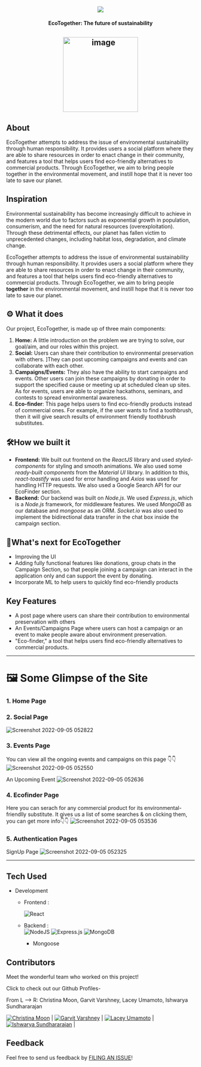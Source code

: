 <h1 align="center">
 <img src="https://user-images.githubusercontent.com/43914131/188337764-a697546e-3ea8-4d90-960c-636fe554cfe5.png">
</h1>
<h4 align="center">EcoTogether: The future of sustainability</h4>
<h2 align="center">
 <a href="/" target="_blank">
 <img align="center" width="200" alt="image" src="https://user-images.githubusercontent.com/43914131/188337832-050e0517-32bb-4ac6-ac69-202c488285da.png">
 </a>
</h2>
</div>


## About

EcoTogether attempts to address the issue of environmental sustainability through human responsibility. It provides users a social platform where they are able to share resources in order to enact change in their community, and features a tool that helps users find eco-friendly alternatives to commercial products. Through EcoTogether, we aim to bring people together in the environmental movement, and instill hope that it is never too late to save our planet.

## Inspiration
Environmental sustainability has become increasingly difficult to achieve in the modern world due to factors such as exponential growth in population, consumerism, and the need for natural resources (overexploitation). Through these detrimental effects, our planet has fallen victim to unprecedented changes, including habitat loss, degradation, and climate change. 

EcoTogether attempts to address the issue of environmental sustainability through human responsibility. It provides users a social platform where they are able to share resources in order to enact change in their community, and features a tool that helps users find eco-friendly alternatives to commercial products. Through EcoTogether, we aim to bring people **together** in the environmental movement, and instill hope that it is never too late to save our planet.

## ⚙ What it does
Our project, EcoTogether, is made up of three main components:
1. **Home:** A little introduction on the problem we are trying to solve, our goal/aim, and our roles within this project. 
2. **Social:** Users can share their contribution to environmental preservation with others. ]They can post upcoming campaigns and events and can collaborate with each other.
3. **Campaigns/Events:**  They also have the ability to start campaigns and events. Other users can join these campaigns by donating in order to support the specified cause or meeting up at scheduled clean up sites. As for events, users are able to organize hackathons, seminars, and contests to spread environmental awareness. 
4. **Eco-finder**: This page helps users to find eco-friendly products instead of commercial ones. For example, if the user wants to find a toothbrush, then it will give search results of environment friendly toothbrush substitutes. 

## 🛠How we built it
- **Frontend:** We built out frontend on the _ReactJS_ library and used _styled-components_ for styling and smooth animations. We also used some _ready-built components_ from the _Material UI_ library. In addition to this, _react-toastify_ was used for error handling and _Axios_ was used for handling HTTP requests. We also used a Google Search API for our EcoFinder section.
- **Backend:** Our backend was built on _Node.js_. We used _Express.js_, which is a _Node.js_ framework, for middleware features. We used _MongoDB_ as our database and _mongoose_ as an ORM. _Socket.io_ was also used to implement the bidirectional data transfer in the chat box inside the campaign section. 

## 🚀What's next for EcoTogether
- Improving the UI
- Adding fully functional features like donations, group chats in the Campaign Section, so that people joining a campaign can interact in the application only and can support the event by donating.
- Incorporate ML to help users to quickly find eco-friendly products

## Key Features

- A post page where users can share their contribution to environmental preservation with others
- An Events/Campaigns Page where users can host a campaign or an event to make people aware about environment preservation.
- "Eco-finder," a tool that helps users find eco-friendly alternatives to commercial products.

---

# 🖼️ Some Glimpse of the Site

### 1. Home Page


### 2. Social Page
![Screenshot 2022-09-05 052822](https://user-images.githubusercontent.com/89806031/188338548-8ba54340-3b58-41c9-bd1f-99f4447a0881.png)


### 3. Events Page

You can view all the ongoing events and campaigns on this page 👇👇
![Screenshot 2022-09-05 052550](https://user-images.githubusercontent.com/89806031/188338479-17c35079-7c95-44c5-88b8-f324627d6dd2.png)

An Upcoming Event 
![Screenshot 2022-09-05 052636](https://user-images.githubusercontent.com/89806031/188338491-d2c67d12-9b7c-4d09-a4da-642af90f5193.png)


### 4. Ecofinder Page

Here you can serach for any commercial product for its environmental-friendlly substitute. It gives us a list of some searches & on clicking them, you can get more info👇👇
![Screenshot 2022-09-05 053536](https://user-images.githubusercontent.com/89806031/188338822-4d7610be-b970-4f0d-9187-ef872daf1282.png)



### 5. Authentication Pages

SignUp Page
![Screenshot 2022-09-05 052325](https://user-images.githubusercontent.com/89806031/188338417-e23856d2-56a2-4e29-8dd6-3981bbfbb467.png)

---

## Tech Used 
- Development 
  - Frontend :
  
      ![React](https://img.shields.io/badge/react-%2320232a.svg?style=for-the-badge&logo=react&logoColor=%2361DAFB)
  
  - Backend :     
      ![NodeJS](https://img.shields.io/badge/node.js-6DA55F?style=for-the-badge&logo=node.js&logoColor=white)
      ![Express.js](https://img.shields.io/badge/express.js-%23404d59.svg?style=for-the-badge&logo=express&logoColor=%2361DAFB)
      ![MongoDB](https://img.shields.io/badge/MongoDB-%234ea94b.svg?style=for-the-badge&logo=mongodb&logoColor=white)
      - Mongoose


## Contributors

Meet the wonderful team who worked on this project!

Click to check out our Github Profiles- 

From L --> R: Christina Moon, Garvit Varshney, Lacey Umamoto, Ishwarya Sundhararajan

[![Christina Moon](https://user-images.githubusercontent.com/43914131/188337671-5f609228-bfb7-46ae-bff3-b9a8d72e0d9d.png)](https://github.com/chrmoon25) | [![Garvit Varshney](https://user-images.githubusercontent.com/43914131/188337690-06232e16-ad9a-4bd7-813f-8af6b7c6443a.png)](https://github.com/Garvit1809) | [![Lacey Umamoto](https://user-images.githubusercontent.com/43914131/188337712-8e3ddbad-052b-4e87-a746-7c20dd0e0a76.png)](https://github.com/lumamoto) | [![Ishwarya Sundhararajan](https://user-images.githubusercontent.com/43914131/188337725-3f958dbb-242a-4d1c-bdee-0b34abd7c3b0.png)](https://github.com/iSundhararajan) |


## Feedback

Feel free to send us feedback by [FILING AN ISSUE](https://github.com/Garvit1809/Eco/issues/new)!
